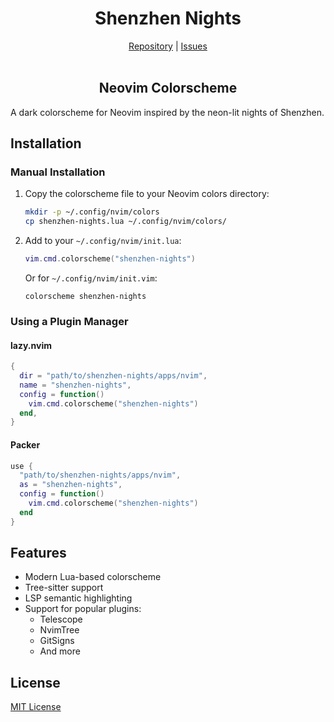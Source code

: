 <h1 align="center">Shenzhen Nights</h1>

<p align="center">
  <a href="https://github.com/brickfrog/shenzhen-nights">Repository</a> |
  <a href="https://github.com/brickfrog/shenzhen-nights/issues">Issues</a>
  <br><br>
</p>

<h2 align="center">Neovim Colorscheme</h2>

A dark colorscheme for Neovim inspired by the neon-lit nights of Shenzhen.

## Installation

### Manual Installation

1. Copy the colorscheme file to your Neovim colors directory:
   ```bash
   mkdir -p ~/.config/nvim/colors
   cp shenzhen-nights.lua ~/.config/nvim/colors/
   ```

2. Add to your `~/.config/nvim/init.lua`:
   ```lua
   vim.cmd.colorscheme("shenzhen-nights")
   ```

   Or for `~/.config/nvim/init.vim`:
   ```vim
   colorscheme shenzhen-nights
   ```

### Using a Plugin Manager

#### lazy.nvim
```lua
{
  dir = "path/to/shenzhen-nights/apps/nvim",
  name = "shenzhen-nights",
  config = function()
    vim.cmd.colorscheme("shenzhen-nights")
  end,
}
```

#### Packer
```lua
use {
  "path/to/shenzhen-nights/apps/nvim",
  as = "shenzhen-nights",
  config = function()
    vim.cmd.colorscheme("shenzhen-nights")
  end
}
```

## Features

- Modern Lua-based colorscheme
- Tree-sitter support
- LSP semantic highlighting
- Support for popular plugins:
  - Telescope
  - NvimTree
  - GitSigns
  - And more

## License

[MIT License](./LICENSE)